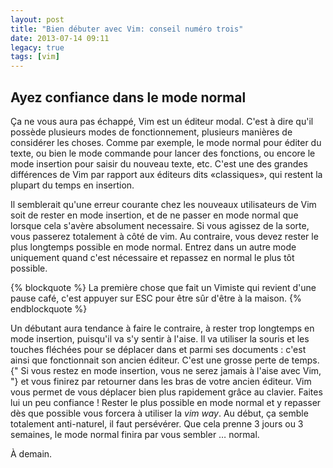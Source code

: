 ```yaml
---
layout: post
title: "Bien débuter avec Vim: conseil numéro trois"
date: 2013-07-14 09:11
legacy: true
tags: [vim]
---
```



Ayez confiance dans le mode normal
----------------------------------
Ça ne vous aura pas échappé, Vim est un éditeur modal.  C'est à dire qu'il
possède plusieurs modes de fonctionnement, plusieurs manières de considérer les
choses.  Comme par exemple, le mode normal pour éditer du texte, ou bien le mode
commande pour lancer des fonctions, ou encore le mode insertion pour saisir du
nouveau texte, etc.  C'est une des grandes différences de Vim par rapport aux
éditeurs dits «classiques», qui restent la plupart du temps en insertion.

<!-- more -->

Il semblerait qu'une erreur courante chez les nouveaux utilisateurs de Vim soit
de rester en mode insertion, et de ne passer en mode normal que lorsque cela
s'avère absolument necessaire.  Si vous agissez de la sorte, vous passerez
totalement à côté de vim. Au contraire, vous devez rester le plus longtemps
possible en mode normal. Entrez dans un autre mode uniquement quand c'est
nécessaire et repassez en normal le plus tôt possible.

{% blockquote %}
La première chose que fait un Vimiste qui revient d'une pause café, c'est
appuyer sur ESC pour être sûr d'être à la maison.
{% endblockquote %}


Un débutant aura tendance à faire le contraire, à rester trop
longtemps en mode insertion, puisqu'il va s'y sentir à l'aise. Il va utiliser la
souris et les touches fléchées pour se déplacer dans et parmi ses documents :
c'est ainsi que fonctionnait son ancien éditeur. C'est une grosse perte
de temps. {" Si vous restez en mode insertion, vous ne serez jamais à l'aise avec
Vim, "} et vous finirez par retourner dans les bras de votre ancien éditeur.  Vim
vous permet de vous déplacer bien plus rapidement grâce au clavier.
Faites lui un peu confiance ! Rester le
plus possible en mode normal et y repasser dès que possible vous forcera à
utiliser la *vim way*. Au début, ça semble totalement anti-naturel, il
faut persévérer. Que cela prenne 3 jours ou 3 semaines, le mode normal finira
par vous sembler … normal.






À demain.

